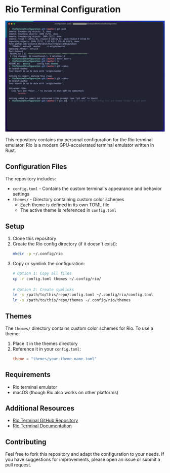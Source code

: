 # Rio Terminal Configuration

![Rio Terminal Screenshot](assets/Screenshot.png)

This repository contains my personal configuration for the Rio terminal emulator. Rio is a modern GPU-accelerated terminal emulator written in Rust.

## Configuration Files

The repository includes:
- `config.toml` - Contains the custom terminal's appearance and behavior settings
- `themes/` - Directory containing custom color schemes
  - Each theme is defined in its own TOML file
  - The active theme is referenced in `config.toml`

## Setup

1. Clone this repository
2. Create the Rio config directory (if it doesn't exist):
   ```bash
   mkdir -p ~/.config/rio
   ```
3. Copy or symlink the configuration:
   ```bash
   # Option 1: Copy all files
   cp -r config.toml themes ~/.config/rio/

   # Option 2: Create symlinks
   ln -s /path/to/this/repo/config.toml ~/.config/rio/config.toml
   ln -s /path/to/this/repo/themes ~/.config/rio/themes
   ```

## Themes

The `themes/` directory contains custom color schemes for Rio. To use a theme:
1. Place it in the themes directory
2. Reference it in your `config.toml`:
   ```toml
   theme = "themes/your-theme-name.toml"
   ```

## Requirements

- Rio terminal emulator
- macOS (though Rio also works on other platforms)

## Additional Resources

- [Rio Terminal GitHub Repository](https://github.com/raphamorim/rio)
- [Rio Terminal Documentation](https://raphamorim.io/rio/)

## Contributing

Feel free to fork this repository and adapt the configuration to your needs. If you have suggestions for improvements, please open an issue or submit a pull request.
